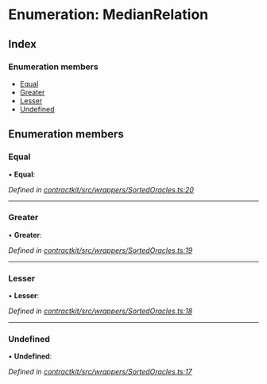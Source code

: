 # Enumeration: MedianRelation

## Index

### Enumeration members

* [Equal](_wrappers_sortedoracles_.medianrelation.md#equal)
* [Greater](_wrappers_sortedoracles_.medianrelation.md#greater)
* [Lesser](_wrappers_sortedoracles_.medianrelation.md#lesser)
* [Undefined](_wrappers_sortedoracles_.medianrelation.md#undefined)

## Enumeration members

###  Equal

• **Equal**:

*Defined in [contractkit/src/wrappers/SortedOracles.ts:20](https://github.com/celo-org/celo-monorepo/blob/master/packages/contractkit/src/wrappers/SortedOracles.ts#L20)*

___

###  Greater

• **Greater**:

*Defined in [contractkit/src/wrappers/SortedOracles.ts:19](https://github.com/celo-org/celo-monorepo/blob/master/packages/contractkit/src/wrappers/SortedOracles.ts#L19)*

___

###  Lesser

• **Lesser**:

*Defined in [contractkit/src/wrappers/SortedOracles.ts:18](https://github.com/celo-org/celo-monorepo/blob/master/packages/contractkit/src/wrappers/SortedOracles.ts#L18)*

___

###  Undefined

• **Undefined**:

*Defined in [contractkit/src/wrappers/SortedOracles.ts:17](https://github.com/celo-org/celo-monorepo/blob/master/packages/contractkit/src/wrappers/SortedOracles.ts#L17)*
